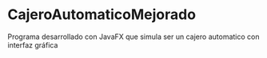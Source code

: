 # CajeroAutomaticoMejorado
Programa desarrollado con JavaFX que simula ser un cajero automatico con interfaz gráfica
